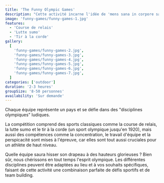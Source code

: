 ```yaml
---
title: 'The Funny Olympic Games'
description: "Cette activité incarne l'idée de 'mens sana in corpore sano' - un esprit sain dans un corps sain."
image: 'funny-games/funny-games-1.jpg'
features:
  - 'Course de relais'
  - 'Lutte sumo'
  - 'Tir à la corde'
gallery:
  [
    'funny-games/funny-games-2.jpg',
    'funny-games/funny-games-3.jpg',
    'funny-games/funny-games-4.jpg',
    'funny-games/funny-games-5.jpg',
    'funny-games/funny-games-6.jpg',
    'funny-games/funny-games-7.jpg',
  ]
categories: ['outdoor']
duration: '2-3 heures'
groupSize: '8-50 personnes'
availability: 'Sur demande'
---
```


Chaque équipe représente un pays et se défie dans des "disciplines olympiques" ludiques.

La compétition comprend des sports classiques comme la course de relais, la lutte sumo et le tir à la corde (un sport olympique jusqu'en 1920), mais aussi des compétences comme la concentration, le travail d'équipe et la perspicacité sont mises à l'épreuve, car elles sont tout aussi cruciales pour un athlète de haut niveau.

Quelle équipe saura hisser son drapeau à des hauteurs glorieuses ? Bien sûr, nous chérissons en tout temps l'esprit olympique. Les différentes disciplines peuvent être adaptées au lieu et à vos souhaits spécifiques, faisant de cette activité une combinaison parfaite de défis sportifs et de team building.
